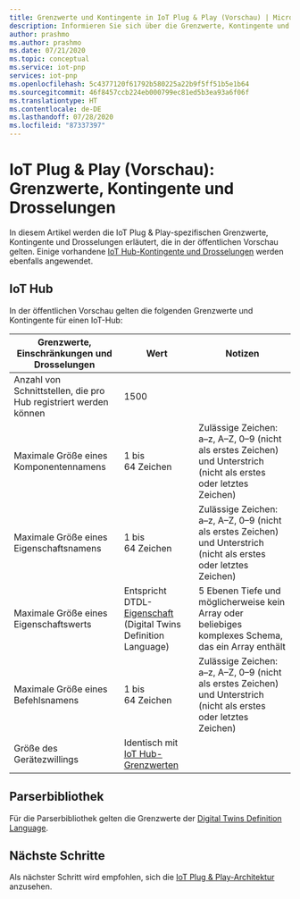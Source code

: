 ```yaml
---
title: Grenzwerte und Kontingente in IoT Plug & Play (Vorschau) | Microsoft-Dokumentation
description: Informieren Sie sich über die Grenzwerte, Kontingente und Drosselungen, die in IoT Plug & Play (Vorschau) gelten.
author: prashmo
ms.author: prashmo
ms.date: 07/21/2020
ms.topic: conceptual
ms.service: iot-pnp
services: iot-pnp
ms.openlocfilehash: 5c4377120f61792b580225a22b9f5ff51b5e1b64
ms.sourcegitcommit: 46f8457ccb224eb000799ec81ed5b3ea93a6f06f
ms.translationtype: HT
ms.contentlocale: de-DE
ms.lasthandoff: 07/28/2020
ms.locfileid: "87337397"
---
```

# <a name="iot-plug-and-play-preview-limits-quotas-and-throttles"></a>IoT Plug & Play (Vorschau): Grenzwerte, Kontingente und Drosselungen

In diesem Artikel werden die IoT Plug & Play-spezifischen Grenzwerte, Kontingente und Drosselungen erläutert, die in der öffentlichen Vorschau gelten. Einige vorhandene [IoT Hub-Kontingente und Drosselungen](../iot-hub/iot-hub-devguide-quotas-throttling.md) werden ebenfalls angewendet.

## <a name="iot-hub"></a>IoT Hub

In der öffentlichen Vorschau gelten die folgenden Grenzwerte und Kontingente für einen IoT-Hub:

| Grenzwerte, Einschränkungen und Drosselungen | Wert | Notizen |
|-----|-----|-----|
| Anzahl von Schnittstellen, die pro Hub registriert werden können | 1500 ||
| Maximale Größe eines Komponentennamens | 1 bis 64 Zeichen | Zulässige Zeichen: a–z, A–Z, 0–9 (nicht als erstes Zeichen) und Unterstrich (nicht als erstes oder letztes Zeichen) |
| Maximale Größe eines Eigenschaftsnamens | 1 bis 64 Zeichen | Zulässige Zeichen: a–z, A–Z, 0–9 (nicht als erstes Zeichen) und Unterstrich (nicht als erstes oder letztes Zeichen) |
| Maximale Größe eines Eigenschaftswerts | Entspricht DTDL-[Eigenschaft](https://github.com/Azure/opendigitaltwins-dtdl/blob/master/DTDL/v2/dtdlv2.md#property) (Digital Twins Definition Language) | 5 Ebenen Tiefe und möglicherweise kein Array oder beliebiges komplexes Schema, das ein Array enthält |
| Maximale Größe eines Befehlsnamens | 1 bis 64 Zeichen | Zulässige Zeichen: a–z, A–Z, 0–9 (nicht als erstes Zeichen) und Unterstrich (nicht als erstes oder letztes Zeichen)|
| Größe des Gerätezwillings | Identisch mit [IoT Hub-Grenzwerten](../iot-hub/iot-hub-devguide-device-twins.md#device-twin-size) ||

## <a name="parser-library"></a>Parserbibliothek

Für die Parserbibliothek gelten die Grenzwerte der [Digital Twins Definition Language](https://github.com/Azure/opendigitaltwins-dtdl).

## <a name="next-steps"></a>Nächste Schritte

Als nächster Schritt wird empfohlen, sich die [IoT Plug & Play-Architektur](concepts-architecture.md) anzusehen.
